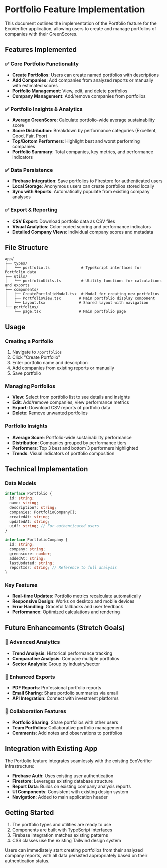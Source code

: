 # Portfolio Feature Implementation

This document outlines the implementation of the Portfolio feature for the EcoVerifier application, allowing users to create and manage portfolios of companies with their GreenScores.

## Features Implemented

### ✅ Core Portfolio Functionality
- **Create Portfolios**: Users can create named portfolios with descriptions
- **Add Companies**: Add companies from analyzed reports or manually with estimated scores
- **Portfolio Management**: View, edit, and delete portfolios
- **Company Management**: Add/remove companies from portfolios

### ✅ Portfolio Insights & Analytics
- **Average GreenScore**: Calculate portfolio-wide average sustainability score
- **Score Distribution**: Breakdown by performance categories (Excellent, Good, Fair, Poor)
- **Top/Bottom Performers**: Highlight best and worst performing companies
- **Portfolio Summary**: Total companies, key metrics, and performance indicators

### ✅ Data Persistence
- **Firebase Integration**: Save portfolios to Firestore for authenticated users
- **Local Storage**: Anonymous users can create portfolios stored locally
- **Sync with Reports**: Automatically populate from existing company analyses

### ✅ Export & Reporting
- **CSV Export**: Download portfolio data as CSV files
- **Visual Analytics**: Color-coded scoring and performance indicators
- **Detailed Company Views**: Individual company scores and metadata

## File Structure

```
app/
├── types/
│   └── portfolio.ts              # TypeScript interfaces for Portfolio data
├── utils/
│   └── portfolioUtils.ts         # Utility functions for calculations and exports
├── components/
│   ├── CreatePortfolioModal.tsx  # Modal for creating new portfolios
│   ├── PortfolioView.tsx        # Main portfolio display component
│   └── Layout.tsx               # Shared layout with navigation
└── portfolios/
    └── page.tsx                 # Main portfolio page
```

## Usage

### Creating a Portfolio
1. Navigate to `/portfolios`
2. Click "Create Portfolio"
3. Enter portfolio name and description
4. Add companies from existing reports or manually
5. Save portfolio

### Managing Portfolios
- **View**: Select from portfolio list to see details and insights
- **Edit**: Add/remove companies, view performance metrics
- **Export**: Download CSV reports of portfolio data
- **Delete**: Remove unwanted portfolios

### Portfolio Insights
- **Average Score**: Portfolio-wide sustainability performance
- **Distribution**: Companies grouped by performance tiers
- **Performers**: Top 3 best and bottom 3 performers highlighted
- **Trends**: Visual indicators of portfolio composition

## Technical Implementation

### Data Models
```typescript
interface Portfolio {
  id: string;
  name: string;
  description?: string;
  companies: PortfolioCompany[];
  createdAt: string;
  updatedAt: string;
  uid?: string; // For authenticated users
}

interface PortfolioCompany {
  id: string;
  company: string;
  greenscore: number;
  addedAt: string;
  lastUpdated: string;
  reportId?: string; // Reference to full analysis
}
```

### Key Features
- **Real-time Updates**: Portfolio metrics recalculate automatically
- **Responsive Design**: Works on desktop and mobile devices
- **Error Handling**: Graceful fallbacks and user feedback
- **Performance**: Optimized calculations and rendering

## Future Enhancements (Stretch Goals)

### 🔄 Advanced Analytics
- **Trend Analysis**: Historical performance tracking
- **Comparative Analysis**: Compare multiple portfolios
- **Sector Analysis**: Group by industry/sector

### 🔄 Enhanced Exports
- **PDF Reports**: Professional portfolio reports
- **Email Sharing**: Share portfolio summaries via email
- **API Integration**: Connect with investment platforms

### 🔄 Collaboration Features
- **Portfolio Sharing**: Share portfolios with other users
- **Team Portfolios**: Collaborative portfolio management
- **Comments**: Add notes and observations to portfolios

## Integration with Existing App

The Portfolio feature integrates seamlessly with the existing EcoVerifier infrastructure:

- **Firebase Auth**: Uses existing user authentication
- **Firestore**: Leverages existing database structure
- **Report Data**: Builds on existing company analysis reports
- **UI Components**: Consistent with existing design system
- **Navigation**: Added to main application header

## Getting Started

1. The portfolio types and utilities are ready to use
2. Components are built with TypeScript interfaces
3. Firebase integration matches existing patterns
4. CSS classes use the existing Tailwind design system

Users can immediately start creating portfolios from their analyzed company reports, with all data persisted appropriately based on their authentication status.